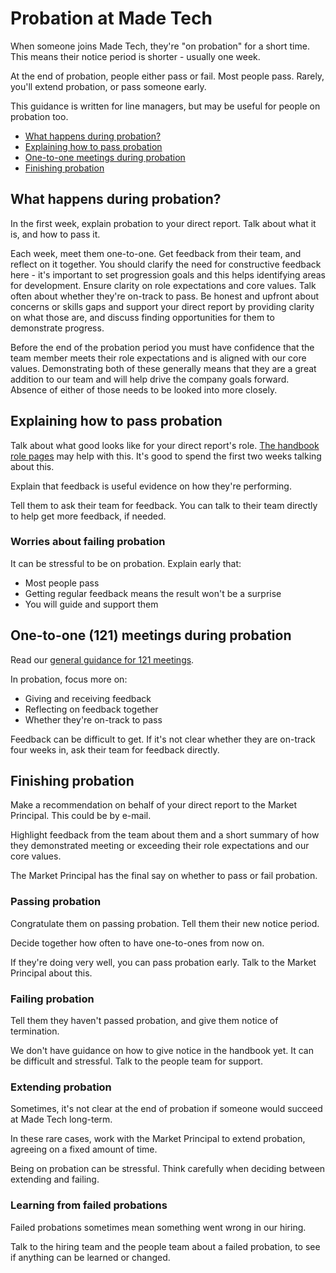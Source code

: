 # Probation at Made Tech

When someone joins Made Tech, they're "on probation" for a short time.
This means their notice period is shorter - usually one week.

At the end of probation, people either pass or fail. Most people pass.
Rarely, you'll extend probation, or pass someone early.

This guidance is written for line managers, but may be useful for people on probation too.

- [What happens during probation?](#what-happens-during-probation)
- [Explaining how to pass probation](#explaining-how-to-pass-probation)
- [One-to-one meetings during probation](#one-to-one-meetings-during-probation)
- [Finishing probation](#finishing-probation)


## What happens during probation?

In the first week, explain probation to your direct report. Talk about what it is, and how to pass it.


Each week, meet them one-to-one.
Get feedback from their team, and reflect on it together. You should clarify the need for constructive feedback here - it's important to set progression goals and this helps identifying areas for development. 
Ensure clarity on role expectations and core values.
Talk often about whether they're on-track to pass. 
Be honest and upfront about concerns or skills gaps and support your direct report by providing clarity on what those are, and discuss finding opportunities for them to demonstrate progress.

Before the end of the probation period you must have confidence that the team member meets their role expectations and is aligned with our core values. Demonstrating both of these generally means that they are a great addition to our team and will help drive the company goals forward. Absence of either of those needs to be looked into more closely.

## Explaining how to pass probation

Talk about what good looks like for your direct report's role. [The handbook role pages](../../roles/README.md) may help with this.
It's good to spend the first two weeks talking about this.

Explain that feedback is useful evidence on how they're performing. 

Tell them to ask their team for feedback. You can talk to their team directly to help get more feedback, if needed.

### Worries about failing probation

It can be stressful to be on probation. Explain early that:
- Most people pass
- Getting regular feedback means the result won't be a surprise
- You will guide and support them

## One-to-one (121) meetings during probation

Read our [general guidance for 121 meetings](./121s.md).

In probation, focus more on:
- Giving and receiving feedback
- Reflecting on feedback together
- Whether they're on-track to pass

Feedback can be difficult to get. If it's not clear whether they are on-track four weeks in, ask their team for feedback directly.

## Finishing probation

Make a recommendation on behalf of your direct report to the Market Principal. This could be by e-mail.

Highlight feedback from the team about them and a short summary of how they demonstrated meeting or exceeding their role expectations and our core values.

The Market Principal has the final say on whether to pass or fail probation.

### Passing probation

Congratulate them on passing probation. Tell them their new notice period.

Decide together how often to have one-to-ones from now on.

If they're doing very well, you can pass probation early. Talk to the Market Principal about this.

### Failing probation

Tell them they haven't passed probation, and give them notice of termination.

We don't have guidance on how to give notice in the handbook yet. It can be difficult and stressful. Talk to the people team for support.

### Extending probation

Sometimes, it's not clear at the end of probation if someone would succeed at Made Tech long-term.

In these rare cases, work with the Market Principal to extend probation, agreeing on a fixed amount of time.

Being on probation can be stressful. Think carefully when deciding between extending and failing.

### Learning from failed probations

Failed probations sometimes mean something went wrong in our hiring.

Talk to the hiring team and the people team about a failed probation, to see if anything can be learned or changed.
